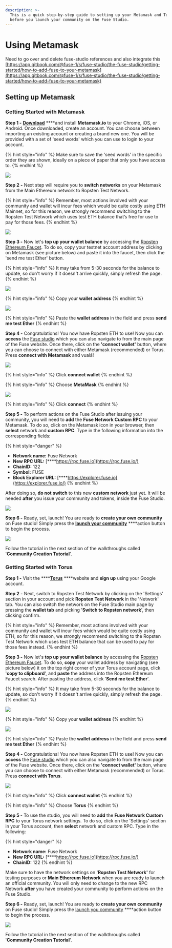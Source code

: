 ```yaml
---
description: >-
  This is a quick step-by-step guide to setting up your Metamask and Torus
  before you launch your community on the Fuse Studio.
---
```


# Using Metamask



Need to go over and delete fuse-studio references and also integrate this [https://app.gitbook.com/@fuse-1/s/fuse-studio/the-fuse-studio/getting-started/how-to-add-fuse-to-your-metamask](https://app.gitbook.com/@fuse-1/s/fuse-studio/the-fuse-studio/getting-started/how-to-add-fuse-to-your-metamask)



## Setting up Metamask

### Getting Started with Metamask

**Step 1 -** [**Download**](https://metamask.io/download.html) \*\*\*\*and install **Metamask.io** to your Chrome, iOS, or Android. Once downloaded, create an account. You can choose between importing an existing account or creating a brand new one. You will be provided with a set of 'seed words' which you can use to login to your account.



{% hint style="info" %}
Make sure to save the 'seed words' in the specific order they are shown, ideally on a piece of paper that only you have access to.
{% endhint %}



[![](https://camo.githubusercontent.com/b5232b2df52275f73a664aead627ec4eb61737877c0f48a81f193620eb6e0ea2/68747470733a2f2f6c68342e676f6f676c6575736572636f6e74656e742e636f6d2f68666c4736704c624a4f754d695f414c3252473765344b615444735f5845374d4f5a347938433566494447354573673065617a6e776b72463344595273445875576b42425a4e4651665f51424851365a6c625059526557496e6a75746b2d41566d787550386952546f7a4f534a4a4456674f4e7753314d38796e53346b524b6356695f5535426957)](https://camo.githubusercontent.com/b5232b2df52275f73a664aead627ec4eb61737877c0f48a81f193620eb6e0ea2/68747470733a2f2f6c68342e676f6f676c6575736572636f6e74656e742e636f6d2f68666c4736704c624a4f754d695f414c3252473765344b615444735f5845374d4f5a347938433566494447354573673065617a6e776b72463344595273445875576b42425a4e4651665f51424851365a6c625059526557496e6a75746b2d41566d787550386952546f7a4f534a4a4456674f4e7753314d38796e53346b524b6356695f5535426957)

**Step 2** **-** Next step will require you to **switch networks** on your Metamask from the Main Ethereum network to Ropsten Test Network.

{% hint style="info" %} Remember, most actions involved with your community and wallet will incur fees which would be quite costly using ETH Mainnet, so for this reason, we strongly recommend switching to the Ropsten Test Network which uses test ETH balance that’s free for use to pay for those fees. {% endhint %}

[![](https://camo.githubusercontent.com/2909cb76521cec04316cf608b5761bc70ee943859f82a0f830dc7c4c015639a0/68747470733a2f2f6c68362e676f6f676c6575736572636f6e74656e742e636f6d2f47716b307974554f327a66526b6a6a31586e57796250572d35485f70754c48414a5350706f4261695251372d444d6f3353594a6c526e62576a3538464f652d73627a7a6378734965714563734f36425537347668784674305f4f73556b374a497954646a44776570434f355a4e4264534c777943474a7063716255544b4c794b74395144386d7434)](https://camo.githubusercontent.com/2909cb76521cec04316cf608b5761bc70ee943859f82a0f830dc7c4c015639a0/68747470733a2f2f6c68362e676f6f676c6575736572636f6e74656e742e636f6d2f47716b307974554f327a66526b6a6a31586e57796250572d35485f70754c48414a5350706f4261695251372d444d6f3353594a6c526e62576a3538464f652d73627a7a6378734965714563734f36425537347668784674305f4f73556b374a497954646a44776570434f355a4e4264534c777943474a7063716255544b4c794b74395144386d7434)

**Step 3 -** Now let's **top up your wallet balance** by accessing the [Ropsten Ethereum Faucet](https://faucet.ropsten.be/). To do so, copy your testnet account address by clicking on Metamask \(see picture below\) and paste it into the faucet, then click the 'send me test Ether' button.

{% hint style="info" %} It may take from 5-30 seconds for the balance to update, so don't worry if it doesn't arrive quickly, simply refresh the page. {% endhint %}

[![](https://camo.githubusercontent.com/0708051a59ae166c3a306cabd6b4f7437b47c9e95f6a6931fad3634f1427e282/68747470733a2f2f6c68352e676f6f676c6575736572636f6e74656e742e636f6d2f5935475747666b674d50394d44546c4a6d7a33387567617347774b4e616632544b7a5a6c7931723765524b343145774d374c73614c4d30634d702d30354344516d696f6d385274455a7837763630487657335167556b4d66595534534571324446413043627a38594e306f544754797938633472697465486f6c575043584e6166355a39726e746e)](https://camo.githubusercontent.com/0708051a59ae166c3a306cabd6b4f7437b47c9e95f6a6931fad3634f1427e282/68747470733a2f2f6c68352e676f6f676c6575736572636f6e74656e742e636f6d2f5935475747666b674d50394d44546c4a6d7a33387567617347774b4e616632544b7a5a6c7931723765524b343145774d374c73614c4d30634d702d30354344516d696f6d385274455a7837763630487657335167556b4d66595534534571324446413043627a38594e306f544754797938633472697465486f6c575043584e6166355a39726e746e)

{% hint style="info" %} Copy your **wallet address** {% endhint %}

[![](https://camo.githubusercontent.com/765ce101c89f6725cfa86944a2a7160ba5b492a23c4b717201ce427c550487f0/68747470733a2f2f6c68332e676f6f676c6575736572636f6e74656e742e636f6d2f6f6d386a63716d7a534c675671787652786972384d6a414765675036576d6a4d4e4e5767313448435a707138456848336f587767756d4d747645333553343447735472432d74706f7a6230524f7a5f7470626e724f437872417734644779696c6259596736715954636d422d2d6d555665626230385f4d7570347474303950765341434e537a2d55)](https://camo.githubusercontent.com/765ce101c89f6725cfa86944a2a7160ba5b492a23c4b717201ce427c550487f0/68747470733a2f2f6c68332e676f6f676c6575736572636f6e74656e742e636f6d2f6f6d386a63716d7a534c675671787652786972384d6a414765675036576d6a4d4e4e5767313448435a707138456848336f587767756d4d747645333553343447735472432d74706f7a6230524f7a5f7470626e724f437872417734644779696c6259596736715954636d422d2d6d555665626230385f4d7570347474303950765341434e537a2d55)

{% hint style="info" %} Paste the **wallet address** in the field and press **send me test Ether** {% endhint %}

**Step 4 -** Congratulations! You now have Ropsten ETH to use! Now you can **access** the [Fuse studio](https://studio.fuse.io/) which you can also navigate to from the main page of the Fuse website. Once there, click on the **'connect wallet'** button, where you can choose to connect with either Metamask \(recommended\) or Torus. Press **connect with Metamask** and vualá!

[![](https://camo.githubusercontent.com/44b004dbfcec7e68ad0128ae3e3e5e541419d9ded751bbbe52516a967e9c1f83/68747470733a2f2f6c68352e676f6f676c6575736572636f6e74656e742e636f6d2f30626f2d4a7853434d61334c50363668597a79414974565544485836426e6730704c5253435a3774376a427a53526f694153786a38774f766575706379346b6d5f3351354157514a685a595f4e656237484e684863335062794a674b584b76457377565a43507a5142482d79666c5f6266336e39636d77614a566b66796269746367397345495553)](https://camo.githubusercontent.com/44b004dbfcec7e68ad0128ae3e3e5e541419d9ded751bbbe52516a967e9c1f83/68747470733a2f2f6c68352e676f6f676c6575736572636f6e74656e742e636f6d2f30626f2d4a7853434d61334c50363668597a79414974565544485836426e6730704c5253435a3774376a427a53526f694153786a38774f766575706379346b6d5f3351354157514a685a595f4e656237484e684863335062794a674b584b76457377565a43507a5142482d79666c5f6266336e39636d77614a566b66796269746367397345495553)

{% hint style="info" %} Click **connect wallet** {% endhint %}

{% hint style="info" %} Choose **MetaMask** {% endhint %}

[![](https://camo.githubusercontent.com/8b5f09e53c2bb3029b036fc726ffb8510af38eeede88b2a0a2c2c644ba4a81ea/68747470733a2f2f6c68362e676f6f676c6575736572636f6e74656e742e636f6d2f322d667a4d2d33736e2d316c5630627438414f4b68616649724367585a38744e395134436e6b6b764e70636e5969316b336546657852304152735939544c4643485f364d5255554f31506d6a72354b67434d5a38645f564d3039305a48383865447161324c4575423158664255634341383261576b5a6a4c7645735a4731777364547962506e6635)](https://camo.githubusercontent.com/8b5f09e53c2bb3029b036fc726ffb8510af38eeede88b2a0a2c2c644ba4a81ea/68747470733a2f2f6c68362e676f6f676c6575736572636f6e74656e742e636f6d2f322d667a4d2d33736e2d316c5630627438414f4b68616649724367585a38744e395134436e6b6b764e70636e5969316b336546657852304152735939544c4643485f364d5255554f31506d6a72354b67434d5a38645f564d3039305a48383865447161324c4575423158664255634341383261576b5a6a4c7645735a4731777364547962506e6635)

{% hint style="info" %} Click **connect** {% endhint %}

**Step 5 -** To perform actions on the Fuse Studio after issuing your community, you will need to **add** the **Fuse Network Custom RPC** to your Metamask. To do so, click on the Metamask icon in your browser, then **select** network and **custom RPC**. Type in the following information into the corresponding fields:

{% hint style="danger" %}

* **Network name:** Fuse Network
* **New RPC URL:** [\*\*\*\*https://rpc.fuse.io](https://rpc.fuse.io/)
* **ChainID:** 122
* **Symbol:** FUSE
* **Block Explorer URL:** [\*\*\*\*https://explorer.fuse.io](https://explorer.fuse.io/) {% endhint %}

After doing so, **do not** **switch** to this new **custom network** just yet. It will be needed **after** you issue your community and tokens, inside the Fuse Studio.

[![](https://camo.githubusercontent.com/1b77a2a99ccd16feee37603231180224b356d61967812d76e4e57b47c4b7396b/68747470733a2f2f6c68352e676f6f676c6575736572636f6e74656e742e636f6d2f4b6c5864625f386879545736355452753169684f356346627a41597863424166315a34354c6f7376566e4a684f574b4d63586442394d7979614c417339456f4c36387053476833645661704e46657a6b4279775157525855364952595a45304c75414f4733506b366232793070515449774f6e4b742d756f2d636d5a5738635a6741563673704478)](https://camo.githubusercontent.com/1b77a2a99ccd16feee37603231180224b356d61967812d76e4e57b47c4b7396b/68747470733a2f2f6c68352e676f6f676c6575736572636f6e74656e742e636f6d2f4b6c5864625f386879545736355452753169684f356346627a41597863424166315a34354c6f7376566e4a684f574b4d63586442394d7979614c417339456f4c36387053476833645661704e46657a6b4279775157525855364952595a45304c75414f4733506b366232793070515449774f6e4b742d756f2d636d5a5738635a6741563673704478)

**Step 6 -** Ready, set, launch! You are ready to **create your own community** on Fuse studio! Simply press the [**launch your community**](https://studio.fuse.io/view/issuance) \*\*\*\*action button to begin the process.

[![](https://camo.githubusercontent.com/24e2242b11dac635de8efc93ebd32bda5167a0cd9c0a619bfd320b66ce16f8d6/68747470733a2f2f6c68362e676f6f676c6575736572636f6e74656e742e636f6d2f653253676d39584349667872747444785f4e6b47697956312d7045345351486a78435a5f614953553272416475734d4a75504b62457172414e68516e676f6941426f5861555764537a3034364f54797a39666e4d49314145365a6f3852324473583331665a3733455f6e332d6248536b436a6d4149764170542d565565367a37477474755f4a5965)](https://camo.githubusercontent.com/24e2242b11dac635de8efc93ebd32bda5167a0cd9c0a619bfd320b66ce16f8d6/68747470733a2f2f6c68362e676f6f676c6575736572636f6e74656e742e636f6d2f653253676d39584349667872747444785f4e6b47697956312d7045345351486a78435a5f614953553272416475734d4a75504b62457172414e68516e676f6941426f5861555764537a3034364f54797a39666e4d49314145365a6f3852324473583331665a3733455f6e332d6248536b436a6d4149764170542d565565367a37477474755f4a5965)

Follow the tutorial in the next section of the walkthroughs called '**Community Creation Tutorial**'.

### Getting Started with Torus

**Step 1 -** Visit the \*\*\*\*[**Torus**](https://app.tor.us/) \*\*\*\*website and **sign up** using your Google account.

**Step 2** **-** Next, switch to Ropsten Test Network by clicking on the 'Settings' section in your account and pick **Ropsten Test Network** in the 'Network' tab. You can also switch the network on the Fuse Studio main page by pressing the **wallet tab** and picking '**Switch to Ropsten network**', then clicking confirm.

{% hint style="info" %} Remember, most actions involved with your community and wallet will incur fees which would be quite costly using ETH, so for this reason, we strongly recommend switching to the Ropsten Test Network which uses test ETH balance that can be used to pay for those fees instead. {% endhint %}

**Step 3 -** Now let's **top up your wallet balance** by accessing the [Ropsten Ethereum Faucet](https://faucet.ropsten.be/). To do so, **copy** your wallet address by navigating \(see picture below\) it on the top right corner of your Torus account page, click '**copy to clipboard**', and **paste** the address into the Ropsten Ethereum Faucet search. After pasting the address, click '**Send me test Ether**'.

{% hint style="info" %} It may take from 5-30 seconds for the balance to update, so don't worry if it doesn't arrive quickly, simply refresh the page. {% endhint %}

[![](https://camo.githubusercontent.com/0708051a59ae166c3a306cabd6b4f7437b47c9e95f6a6931fad3634f1427e282/68747470733a2f2f6c68352e676f6f676c6575736572636f6e74656e742e636f6d2f5935475747666b674d50394d44546c4a6d7a33387567617347774b4e616632544b7a5a6c7931723765524b343145774d374c73614c4d30634d702d30354344516d696f6d385274455a7837763630487657335167556b4d66595534534571324446413043627a38594e306f544754797938633472697465486f6c575043584e6166355a39726e746e)](https://camo.githubusercontent.com/0708051a59ae166c3a306cabd6b4f7437b47c9e95f6a6931fad3634f1427e282/68747470733a2f2f6c68352e676f6f676c6575736572636f6e74656e742e636f6d2f5935475747666b674d50394d44546c4a6d7a33387567617347774b4e616632544b7a5a6c7931723765524b343145774d374c73614c4d30634d702d30354344516d696f6d385274455a7837763630487657335167556b4d66595534534571324446413043627a38594e306f544754797938633472697465486f6c575043584e6166355a39726e746e)

{% hint style="info" %} Copy your **wallet address** {% endhint %}

[![](https://camo.githubusercontent.com/765ce101c89f6725cfa86944a2a7160ba5b492a23c4b717201ce427c550487f0/68747470733a2f2f6c68332e676f6f676c6575736572636f6e74656e742e636f6d2f6f6d386a63716d7a534c675671787652786972384d6a414765675036576d6a4d4e4e5767313448435a707138456848336f587767756d4d747645333553343447735472432d74706f7a6230524f7a5f7470626e724f437872417734644779696c6259596736715954636d422d2d6d555665626230385f4d7570347474303950765341434e537a2d55)](https://camo.githubusercontent.com/765ce101c89f6725cfa86944a2a7160ba5b492a23c4b717201ce427c550487f0/68747470733a2f2f6c68332e676f6f676c6575736572636f6e74656e742e636f6d2f6f6d386a63716d7a534c675671787652786972384d6a414765675036576d6a4d4e4e5767313448435a707138456848336f587767756d4d747645333553343447735472432d74706f7a6230524f7a5f7470626e724f437872417734644779696c6259596736715954636d422d2d6d555665626230385f4d7570347474303950765341434e537a2d55)

{% hint style="info" %} Paste the **wallet address** in the field and press **send me test Ether** {% endhint %}

**Step 4 -** Congratulations! You now have Ropsten ETH to use! Now you can **access** the [Fuse studio](https://studio.fuse.io/) which you can also navigate to from the main page of the Fuse website. Once there, click on the **'connect wallet'** button, where you can choose to connect with either Metamask \(recommended\) or Torus. Press **connect with Torus**.

[![](https://camo.githubusercontent.com/44b004dbfcec7e68ad0128ae3e3e5e541419d9ded751bbbe52516a967e9c1f83/68747470733a2f2f6c68352e676f6f676c6575736572636f6e74656e742e636f6d2f30626f2d4a7853434d61334c50363668597a79414974565544485836426e6730704c5253435a3774376a427a53526f694153786a38774f766575706379346b6d5f3351354157514a685a595f4e656237484e684863335062794a674b584b76457377565a43507a5142482d79666c5f6266336e39636d77614a566b66796269746367397345495553)](https://camo.githubusercontent.com/44b004dbfcec7e68ad0128ae3e3e5e541419d9ded751bbbe52516a967e9c1f83/68747470733a2f2f6c68352e676f6f676c6575736572636f6e74656e742e636f6d2f30626f2d4a7853434d61334c50363668597a79414974565544485836426e6730704c5253435a3774376a427a53526f694153786a38774f766575706379346b6d5f3351354157514a685a595f4e656237484e684863335062794a674b584b76457377565a43507a5142482d79666c5f6266336e39636d77614a566b66796269746367397345495553)

{% hint style="info" %} Click **connect wallet** {% endhint %}

{% hint style="info" %} Choose **Torus** {% endhint %}

**Step 5 -** To use the studio, you will need to **add** the **Fuse Network Custom RPC** to your Torus network settings. To do so, click on the 'Settings' section in your Torus account, then **select** network and custom RPC. Type in the following:

{% hint style="danger" %}

* **Network name:** Fuse Network
* **New RPC URL:** [\*\*\*\*https://rpc.fuse.io](https://rpc.fuse.io/)
* **ChainID:** 122 {% endhint %}

Make sure to have the network settings on '**Ropsten Test Network'** for testing purposes or **Main Ethereum Network** when you are ready to launch an official community. You will only need to change to the new RPC Network **after** you have created your community to perform actions on the Fuse Studio.

**Step 6 -** Ready, set, launch! You are ready to **create your own community** on Fuse studio! Simply press the [launch you community](https://studio.fuse.io/view/issuance) \*\*\*\*action button to begin the process.

[![](https://camo.githubusercontent.com/24e2242b11dac635de8efc93ebd32bda5167a0cd9c0a619bfd320b66ce16f8d6/68747470733a2f2f6c68362e676f6f676c6575736572636f6e74656e742e636f6d2f653253676d39584349667872747444785f4e6b47697956312d7045345351486a78435a5f614953553272416475734d4a75504b62457172414e68516e676f6941426f5861555764537a3034364f54797a39666e4d49314145365a6f3852324473583331665a3733455f6e332d6248536b436a6d4149764170542d565565367a37477474755f4a5965)](https://camo.githubusercontent.com/24e2242b11dac635de8efc93ebd32bda5167a0cd9c0a619bfd320b66ce16f8d6/68747470733a2f2f6c68362e676f6f676c6575736572636f6e74656e742e636f6d2f653253676d39584349667872747444785f4e6b47697956312d7045345351486a78435a5f614953553272416475734d4a75504b62457172414e68516e676f6941426f5861555764537a3034364f54797a39666e4d49314145365a6f3852324473583331665a3733455f6e332d6248536b436a6d4149764170542d565565367a37477474755f4a5965)

Follow the tutorial in the next section of the walkthroughs called '**Community Creation Tutorial**'.

